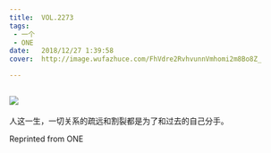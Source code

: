 ```yaml
---
title:	VOL.2273
tags:
 - 一个
 - ONE
date:	2018/12/27 1:39:58
cover:	http://image.wufazhuce.com/FhVdre2RvhvunnVmhomi2m8Bo8Z_

---
```

![](http://image.wufazhuce.com/FhVdre2RvhvunnVmhomi2m8Bo8Z_)
---

人这一生，一切关系的疏远和割裂都是为了和过去的自己分手。
 
Reprinted from ONE
